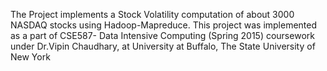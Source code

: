 The Project implements a Stock Volatility computation of about 3000 NASDAQ stocks using Hadoop-Mapreduce. This project
was implemented as a part of CSE587- Data Intensive Computing (Spring 2015) coursework under Dr.Vipin Chaudhary, at 
University at Buffalo, The State University of New York
